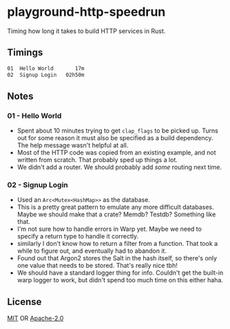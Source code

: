 # playground-http-speedrun
Timing how long it takes to build HTTP services in Rust.

## Timings
```txt
01  Hello World       17m
02  Signup Login   02h50m
```

## Notes
### 01 - Hello World
- Spent about 10 minutes trying to get `clap_flags` to be picked up. Turns out
  for some reason it must also be specified as a build dependency. The help
  message wasn't helpful at all.
- Most of the HTTP code was copied from an existing example, and not written
  from scratch. That probably sped up things a lot.
- We didn't add a router. We should probably add _some_ routing next time.

### 02 - Signup Login
- Used an `Arc<Mutex<HashMap>>` as the database.
- This is a pretty great pattern to emulate any more difficult databases. Maybe
  we should make that a crate? Memdb? Testdb? Something like that.
- I'm not sure how to handle errors in Warp yet. Maybe we need to specify a
  return type to handle it correctly.
- similarly I don't know how to return a filter from a function. That took a
  while to figure out, and eventually had to abandon it.
- Found out that Argon2 stores the Salt in the hash itself, so there's only one
  value that needs to be stored. That's really nice tbh!
- We should have a standard logger thing for info. Couldn't get the built-in
  warp logger to work, but didn't spend too much time on this either haha.

## License
[MIT](./LICENSE-MIT) OR [Apache-2.0](./LICENSE-APACHE)
